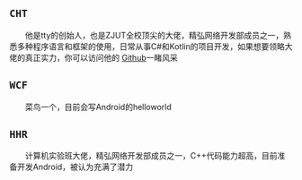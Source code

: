 ## `CHT`

&emsp;&emsp;他是tty的创始人，也是ZJUT全校顶尖的大佬，精弘网络开发部成员之一，熟悉多种程序语言和框架的使用，日常从事C#和Kotlin的项目开发，如果想要领略大佬的真正实力，你可以访问他的
[Github](https://github.com/h1542462994)一睹风采

## `WCF`
&emsp;&emsp;菜鸟一个，目前会写Android的helloworld

## `HHR`
&emsp;&emsp;计算机实验班大佬，精弘网络开发部成员之一，C++代码能力超高，目前准备开发Android，被认为充满了潜力
